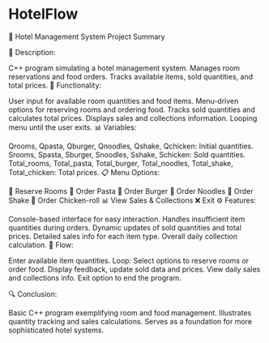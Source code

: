 # HotelFlow
🏨 Hotel Management System Project Summary

📜 Description:

C++ program simulating a hotel management system.
Manages room reservations and food orders.
Tracks available items, sold quantities, and total prices.
🎯 Functionality:

User input for available room quantities and food items.
Menu-driven options for reserving rooms and ordering food.
Tracks sold quantities and calculates total prices.
Displays sales and collections information.
Looping menu until the user exits.
📊 Variables:

Qrooms, Qpasta, Qburger, Qnoodles, Qshake, Qchicken: Initial quantities.
Srooms, Spasta, Sburger, Snoodles, Sshake, Schicken: Sold quantities.
Total_rooms, Total_pasta, Total_burger, Total_noodles, Total_shake, Total_chicken: Total prices.
📋 Menu Options:

🏢 Reserve Rooms
🍝 Order Pasta
🍔 Order Burger
🍜 Order Noodles
🥤 Order Shake
🍗 Order Chicken-roll
📊 View Sales & Collections
❌ Exit
⚙️ Features:

Console-based interface for easy interaction.
Handles insufficient item quantities during orders.
Dynamic updates of sold quantities and total prices.
Detailed sales info for each item type.
Overall daily collection calculation.
🔄 Flow:

Enter available item quantities.
Loop: Select options to reserve rooms or order food.
Display feedback, update sold data and prices.
View daily sales and collections info.
Exit option to end the program.

🔍 Conclusion:

Basic C++ program exemplifying room and food management.
Illustrates quantity tracking and sales calculations.
Serves as a foundation for more sophisticated hotel systems.
